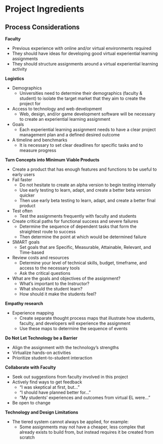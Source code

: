 # Project Ingredients

## Process Considerations

**Faculty**

* Previous experience with online and/or virtual environments required
* They should have ideas for developing good virtual experiential learning assignments
* They should structure assignments around a virtual experiential learning activity
  
**Logistics**

* Demographics
  * Universities need to determine their demographics (faculty & student) to isolate the target market that they aim to create the project for
* Access to technology and web development
  * Web, design, and/or game development software will be necessary to create an experiential learning assignment
* Goals
  * Each experiential learning assignment needs to have a clear project management plan and a defined desired outcome
* A timeline and benchmarks
  * It is necessary to set clear deadlines for specific tasks and to measure progress
  
**Turn Concepts into Minimum Viable Products**

* Create a product that has enough features and functions to be useful to early users
* Fail faster
  * Do not hesitate to create an alpha version to begin testing internally
  * Use early testing to learn, adapt, and create a better beta version quicker
  * Then use early beta testing to learn, adapt, and create a better final product
* Test often
  * Test the assignments frequently with faculty and students
* Create critical paths for functional success and severe failures
  * Determine the sequence of dependent tasks that form the straightest route to success
  * Then determine the point at which would be determined failure
* SMART goals
  * Set goals that are Specific, Measurable, Attainable, Relevant, and Time-based
* Review costs and resources
  * Determine your level of technical skills, budget, timeframe, and access to the necessary tools
  * Ask the critical questions
* What are the goals and objectives of the assignment?
  * What’s important to the Instructor?
  * What should the student learn?
  * How should it make the students feel?
  
**Empathy research**

* Experience mapping
  * Create separate thought process maps that illustrate how students, faculty, and developers will experience the assignment
  * Use these maps to determine the sequence of events

**Do Not Let Technology be a Barrier**

* Align the assignment with the technology’s strengths
* Virtualize hands-on activities
* Prioritize student-to-student interaction
  
**Collaborate with Faculty**

* Seek out suggestions from faculty involved in this project
* Actively find ways to get feedback
  * “I was skeptical at first, but...”
  * “I should have planned better for...”
  * “My students’ experiences and outcomes from virtual EL were...”
* Be open to change

**Technology and Design Limitations**

* The tiered system cannot always be applied, for example:
  * Some assignments may not have a cheaper, less complex that already exists to build from, but instead requires it be created from scratch
